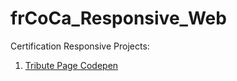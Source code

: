 # frCoCa_Responsive_Web
Certification Responsive Projects:

1. [Tribute Page Codepen](https://codepen.io/mickiticki/full/wvzXNmx)